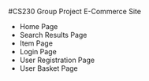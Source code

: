 #CS230 Group Project
E-Commerce Site

- Home Page
- Search Results Page
- Item Page
- Login Page
- User Registration Page
- User Basket Page
